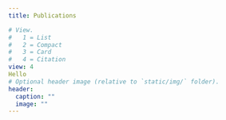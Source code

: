 ```yaml
---
title: Publications

# View.
#   1 = List
#   2 = Compact
#   3 = Card
#   4 = Citation
view: 4
Hello
# Optional header image (relative to `static/img/` folder).
header:
  caption: ""
  image: ""
---
```

